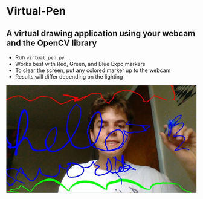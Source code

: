 # **Virtual-Pen**
## A virtual drawing application using your webcam and the OpenCV library
* Run `virtual_pen.py`
* Works best with Red, Green, and Blue Expo markers
* To clear the screen, put any colored marker up to the webcam
* Results will differ depending on the lighting









![github-small](https://github.com/camdowless/Virtual-Pen/blob/master/demo_pic.jpg)
